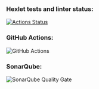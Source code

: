 ### Hexlet tests and linter status:
[![Actions Status](https://github.com/AMOrlovSev/java-project-71/actions/workflows/hexlet-check.yml/badge.svg)](https://github.com/AMOrlovSev/java-project-71/actions)

### GitHub Actions:
![GitHub Actions](https://github.com/AMOrlovSev/java-project-71/actions/workflows/sonar.yml/badge.svg)

### SonarQube:
![SonarQube Quality Gate](https://sonarcloud.io/api/project_badges/measure?project=java-project-71&metric=alert_status)